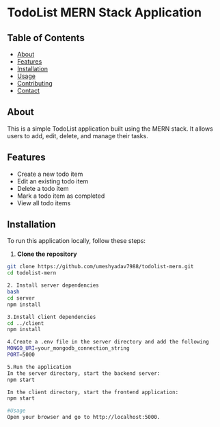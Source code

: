 # TodoList MERN Stack Application


## Table of Contents

- [About](#about)
- [Features](#features)
- [Installation](#installation)
- [Usage](#usage)
- [Contributing](#contributing)
- [Contact](#contact)

## About

This is a simple TodoList application built using the MERN stack. It allows users to add, edit, delete, and manage their tasks.

## Features

- Create a new todo item
- Edit an existing todo item
- Delete a todo item
- Mark a todo item as completed
- View all todo items

## Installation

To run this application locally, follow these steps:

1. **Clone the repository**

```bash
git clone https://github.com/umeshyadav7988/todolist-mern.git
cd todolist-mern

2. Install server dependencies
bash
cd server
npm install

3.Install client dependencies
cd ../client
npm install

4.Create a .env file in the server directory and add the following
MONGO_URI=your_mongodb_connection_string
PORT=5000

5.Run the application
In the server directory, start the backend server:
npm start

In the client directory, start the frontend application:
npm start

#Usage
Open your browser and go to http://localhost:5000.



